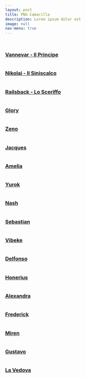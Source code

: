 ```yaml
---
layout: post
title: PNG Camarilla
description: Lorem ipsum dolor est
image: null
nav-menu: true
---
```

<span class="image fit"><img src="assets/images/camarilla.jpg" alt="" /></span>
<div class="box alt">
	<div class="row 50% uniform">
		<div class="4u"><a href="pg/vannevar"><span class="image fit"><img src="assets/images/vannevar.jpg" alt="" /></span><h3>Vannevar - Il Principe</h3></a></div>
		<div class="4u"><a href="pg/nikolai"><span class="image fit"><img src="assets/images/nikolai.jpg" alt="" /></span><h3>Nikolai - Il Siniscalco</h3></a></div>
		<div class="4u$"><a href="pg/railsback"><span class="image fit"><img src="assets/images/railsback.jpg" alt="" /></span><h3>Railsback - Lo Sceriffo</h3></a></div>
		<!-- Break -->
		<div class="4u"><a href="pg/glory"><span class="image fit"><img src="assets/images/glory.jpg" alt="" /></span><h3>Glory</h3></a></div>
		<div class="4u"><a href="pg/zeno"><span class="image fit"><img src="assets/images/zeno.jpg" alt="" /></span><h3>Zeno</h3></a></div>
		<div class="4u$"><a href="pg/jacques"><span class="image fit"><img src="assets/images/jacques.jpg" alt="" /></span><h3>Jacques</h3></a></div>
		<!-- Break -->
		<div class="4u"><a href="pg/amelia"><span class="image fit"><img src="assets/images/amelia.jpg" alt="" /></span><h3>Amelia</h3></a></div>
		<div class="4u"><a href="pg/yurok"><span class="image fit"><img src="assets/images/yurok.jpg" alt="" /></span><h3>Yurok</h3></a></div>
		<div class="4u$"><a href="pg/yurok"><span class="image fit"><img src="assets/images/nash.jpg" alt="" /></span><h3>Nash</h3></a></div>
        <!-- Break -->
		<div class="4u"><a href="pg/sebastian"><span class="image fit"><img src="assets/images/sebastian.jpg" alt="" /></span><h3>Sebastian</h3></a></div>
        <div class="4u"><a href="pg/vibeke"><span class="image fit"><img src="assets/images/vibeke.jpg" alt="" /></span><h3>Vibeke</h3></a></div>
        <div class="4u$"><a href="pg/delfonso"><span class="image fit"><img src="assets/images/delfonso.jpg" alt="" /></span><h3>Delfonso</h3></a></div>
        <!-- Break-->
        <div class="4u"><a href="pg/honerius"><span class="image fit"><img src="assets/images/honerius.jpg" alt="" /></span><h3>Honerius</h3></a></div>
        <div class="4u"><a href="pg/alexandra"><span class="image fit"><img src="assets/images/alexandra.jpg" alt="" /></span><h3>Alexandra</h3></a></div>
        <div class="4u$"><a href="pg/frederick"><span class="image fit"><img src="assets/images/frederick.jpg" alt="" /></span><h3>Frederick</h3></a></div>
		<!-- Break-->
		<div class="4u"><a href="pg/miren"><span class="image fit"><img src="assets/images/miren.jpg" alt="" /></span><h3>Miren</h3></a></div> 
        <div class="4u"><a href="pg/gustavo"><span class="image fit"><img src="assets/images/gustavo.jpg" alt="" /></span><h3>Gustavo</h3></a></div>
        <div class="4u$"><a href="pg/vedova"><span class="image fit"><img src="assets/images/vedova.jpg" alt="" /></span><h3>La Vedova</h3></a></div>            
	</div>
</div>
